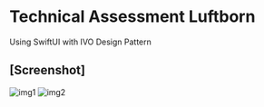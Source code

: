 # Technical Assessment Luftborn

Using SwiftUI with IVO Design Pattern 


## [Screenshot]
![img1](https://user-images.githubusercontent.com/31677025/174443280-5528c79a-ed1a-44da-a666-64c1af5b76f3.png)
![img2](https://user-images.githubusercontent.com/31677025/174443287-6cff700f-ca6f-4af3-b994-ad719be993b0.png)
